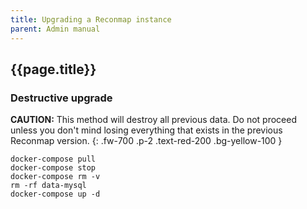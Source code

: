 ```yaml
---
title: Upgrading a Reconmap instance
parent: Admin manual
---
```


## {{page.title}}

### Destructive upgrade

**CAUTION:** This method will destroy all previous data. Do not proceed unless you don't mind losing everything that exists in the previous Reconmap version.
{: .fw-700 .p-2 .text-red-200 .bg-yellow-100 }

```shell
docker-compose pull
docker-compose stop
docker-compose rm -v
rm -rf data-mysql
docker-compose up -d
```
